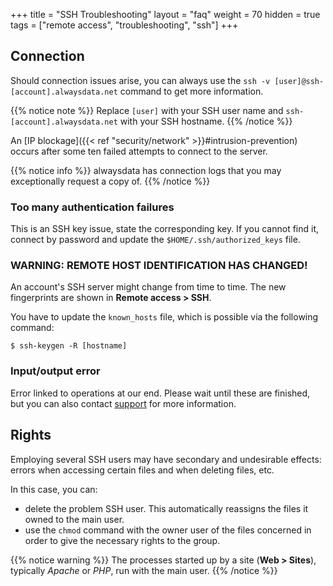+++
title = "SSH Troubleshooting"
layout = "faq"
weight = 70
hidden = true
tags = ["remote access", "troubleshooting", "ssh"]
+++

## Connection

Should connection issues arise, you can always use the `ssh -v [user]@ssh-[account].alwaysdata.net` command to get more information.

{{% notice note %}}
Replace `[user]` with your SSH user name and `ssh-[account].alwaysdata.net` with your SSH hostname.
{{% /notice %}}

An [IP blockage]({{< ref "security/network" >}}#intrusion-prevention) occurs after some ten failed attempts to connect to the server.

{{% notice info %}}
alwaysdata has connection logs that you may exceptionally request a copy of.
{{% /notice %}}

### Too many authentication failures

This is an SSH key issue, state the corresponding key. If you cannot find it, connect by password and update the `$HOME/.ssh/authorized_keys` file.

### WARNING: REMOTE HOST IDENTIFICATION HAS CHANGED!

An account's SSH server might change from time to time. The new fingerprints are shown in **Remote access > SSH**.

You have to update the `known_hosts` file, which is possible via the following command:

```ssh
$ ssh-keygen -R [hostname]
```

### Input/output error

Error linked to operations at our end. Please wait until these are finished, but you can also contact [support](https://admin.alwaysdata.com/support/add/) for more information.

## Rights

Employing several SSH users may have secondary and undesirable effects: errors when accessing certain files and when deleting files, etc.

In this case, you can:

- delete the problem SSH user. This automatically reassigns the files it owned to the main user.
- use the `chmod` command with the owner user of the files concerned in order to give the necessary rights to the group.

{{% notice warning %}}
The processes started up by a site (**Web > Sites**), typically *Apache* or *PHP*, run with the main user.
{{% /notice %}}

